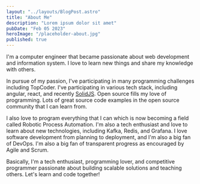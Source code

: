 ```yaml
---
layout: "../layouts/BlogPost.astro"
title: "About Me"
description: "Lorem ipsum dolor sit amet"
pubDate: "Feb 05 2023"
heroImage: "/placeholder-about.jpg"
published: true
---
```


I'm a computer engineer that became passionate about web development and information system. I love to learn new things and share my knowledge with others.

In pursue of my passion, I've participating in many programming challenges including TopCoder. I've participating in various tech stack, including angular, react, and recently [SolidJS](https://www.solidjs.com/). Open source fills my love of programming. Lots of great source code examples in the open source community that I can learn from.

I also love to program everything that I can which is now becoming a field called Robotic Process Automation. I'm also a tech enthusiast and love to learn about new technologies, including Kafka, Redis, and Grafana. I love software development from planning to deployment, and I'm also a big fan of DevOps. I'm also a big fan of transparent progress as encouraged by Agile and Scrum.

Basically, I'm a tech enthusiast, programming lover, and competitive programmer passionate about building scalable solutions and teaching others. Let's learn and code together!
